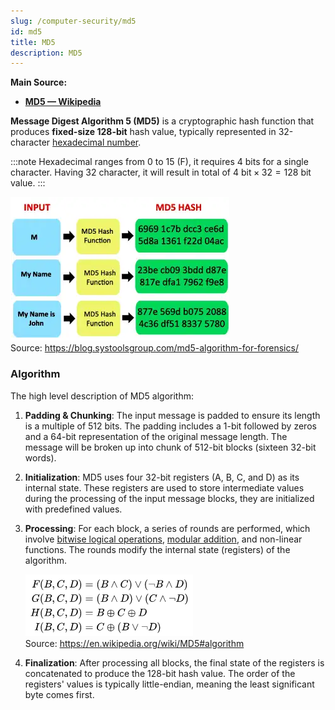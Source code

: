 ```yaml
---
slug: /computer-security/md5
id: md5
title: MD5
description: MD5
---
```


**Main Source:**

- **[MD5 — Wikipedia](https://en.wikipedia.org/wiki/MD5)**

**Message Digest Algorithm 5 (MD5)** is a cryptographic hash function that produces **fixed-size 128-bit** hash value, typically represented in 32-character [hexadecimal number](/computer-and-programming-fundamentals/number-system#hexadecimal).

:::note
Hexadecimal ranges from 0 to 15 (F), it requires 4 bits for a single character. Having 32 character, it will result in total of $4 \text{ bit} \times 32 = 128$ bit value.
:::

![MD5 hash function](./md5.png)  
Source: https://blog.systoolsgroup.com/md5-algorithm-for-forensics/

### Algorithm

The high level description of MD5 algorithm:

1. **Padding & Chunking**: The input message is padded to ensure its length is a multiple of 512 bits. The padding includes a 1-bit followed by zeros and a 64-bit representation of the original message length. The message will be broken up into chunk of 512-bit blocks (sixteen 32-bit words).

2. **Initialization**: MD5 uses four 32-bit registers (A, B, C, and D) as its internal state. These registers are used to store intermediate values during the processing of the input message blocks, they are initialized with predefined values.

3. **Processing**: For each block, a series of rounds are performed, which involve [bitwise logical operations](/computer-and-programming-fundamentals/bitwise-operation), [modular addition](/computer-security/math-concepts#modular-addition--subtraction), and non-linear functions. The rounds modify the internal state (registers) of the algorithm.

   ![The bitwise logic](./logical-operation.png)  
   Source: https://en.wikipedia.org/wiki/MD5#algorithm

4. **Finalization**: After processing all blocks, the final state of the registers is concatenated to produce the 128-bit hash value. The order of the registers' values is typically little-endian, meaning the least significant byte comes first.
